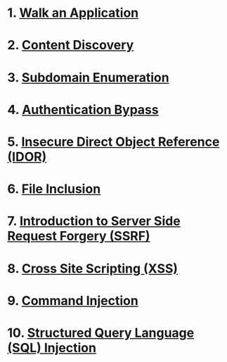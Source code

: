 # 1. [Walk an Application](Walk%20an%20Application.md)
# 2. [Content Discovery](Content%20Discovery.md)
# 3. [Subdomain Enumeration](Subdomain%20Enumeration.md)
# 4. [Authentication Bypass](Authentication%20Bypass.md)
# 5. [Insecure Direct Object Reference (IDOR)](Insecure%20Direct%20Object%20Reference.md)
# 6. [File Inclusion](File%20Inclusion.md)
# 7. [Introduction to Server Side Request Forgery (SSRF)](Introduction%20to%20Server%20Side%20Request%20Forgery.md)
# 8. [Cross Site Scripting (XSS)](Cross%20Site%20Scripting.md)
# 9. [Command Injection](Command%20Injection.md)
# 10. [Structured Query Language (SQL) Injection](Structured%20Query%20Language%20Injection.md)
